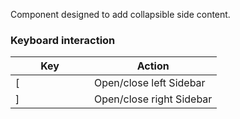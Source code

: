 Component designed to add collapsible side content.

<!-- example(sidebar-overview) -->

### Keyboard interaction

| <div style="min-width: 110px;">Key</div>       | Action                   |
| ---------------------------------------------- | ------------------------ |
| <span class="docs-hot-key-button">&#91;</span> | Open/close left Sidebar  |
| <span class="docs-hot-key-button">&#93;</span> | Open/close right Sidebar |
